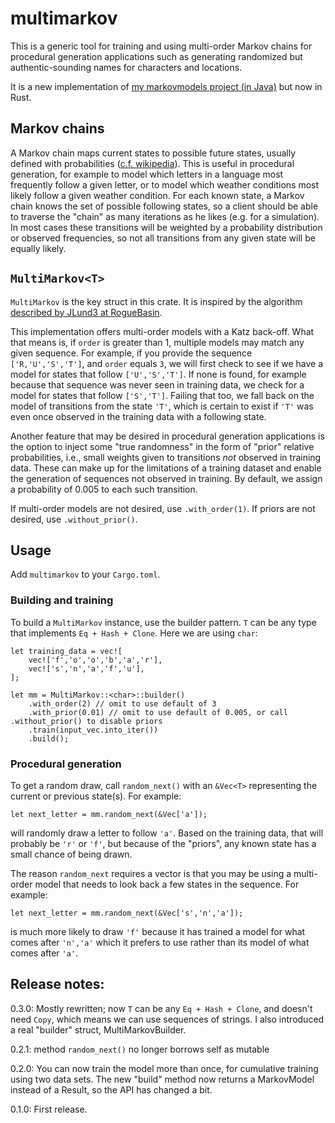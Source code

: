 # multimarkov

This is a generic tool for training and using multi-order Markov chains for procedural generation applications such as generating randomized but authentic-sounding names for characters and locations.

It is a new implementation of [my markovmodels project (in Java)](https://github.com/joeclark-phd/markovmodels) but now in Rust.

## Markov chains

A Markov chain maps current states to possible future states, usually defined with probabilities ([c.f. wikipedia](https://en.wikipedia.org/wiki/Markov_chain)).  This is useful in procedural generation, for example to model which letters in a language most frequently follow a given letter, or to model which weather conditions most likely follow a given weather condition.  For each known state, a Markov chain knows the set of possible following states, so a client should be able to traverse the "chain" as many iterations as he likes (e.g. for a simulation).  In most cases these transitions will be weighted by a probability distribution or observed frequencies, so not all transitions from any given state will be equally likely.

## `MultiMarkov<T>`

`MultiMarkov` is the key struct in this crate.  It is inspired by the algorithm [described by JLund3 at RogueBasin](http://www.roguebasin.com/index.php/Names_from_a_high_order_Markov_Process_and_a_simplified_Katz_back-off_scheme).

This implementation offers multi-order models with a Katz back-off.  What that means is, if `order` is greater than 1, multiple models may match any given sequence. For example, if you provide the sequence `['R,'U','S','T']`, and `order` equals `3`, we will first check to see if we have a model for states that follow `['U','S','T']`. If none is found, for example because that sequence was never seen in training data, we check for a model for states that follow `['S','T']`. Failing that too, we fall back on the model of transitions from the state `'T'`, which is certain to exist if `'T'` was even once observed in the training data with a following state.

Another feature that may be desired in procedural generation applications is the option to inject some "true randomness" in the form of "prior" relative probabilities, i.e., small weights given to transitions *not* observed in training data. These can make up for the limitations of a training dataset and enable the generation of sequences not observed in training.  By default, we assign a probability of 0.005 to each such transition.

If multi-order models are not desired, use `.with_order(1)`.  If priors are not desired, use `.without_prior()`.

## Usage

Add `multimarkov` to your `Cargo.toml`.

### Building and training

To build a `MultiMarkov` instance, use the builder pattern.  `T` can be any type that implements `Eq + Hash + Clone`.  Here we are using `char`:

    let training_data = vec![
        vec!['f','o','o','b','a','r'],
        vec!['s','n','a','f','u'],
    ];

    let mm = MultiMarkov::<char>::builder()
        .with_order(2) // omit to use default of 3
        .with_prior(0.01) // omit to use default of 0.005, or call .without_prior() to disable priors
        .train(input_vec.into_iter())
        .build();

### Procedural generation

To get a random draw, call `random_next()` with an `&Vec<T>` representing the current or previous state(s). For example:

    let next_letter = mm.random_next(&Vec['a']);

will randomly draw a letter to follow `'a'`.  Based on the training data, that will probably be `'r'` or `'f'`, but because of the "priors", any known state has a small chance of being drawn.

The reason `random_next` requires a vector is that you may be using a multi-order model that needs to look back a few states in the sequence.  For example:

    let next_letter = mm.random_next(&Vec['s','n','a']);

is much more likely to draw `'f'` because it has trained a model for what comes after `'n','a'` which it prefers to use rather than its model of what comes after `'a'`.



## Release notes:

0.3.0: Mostly rewritten; now `T` can be any `Eq + Hash + Clone`, and doesn't need `Copy`, which means we can use sequences of strings.  I also introduced a real "builder" struct, MultiMarkovBuilder.

0.2.1: method `random_next()` no longer borrows self as mutable

0.2.0: You can now train the model more than once, for cumulative training using two data sets.  The new "build" method now returns a MarkovModel instead of a Result<MarkovModel>, so the API has changed a bit.

0.1.0: First release.